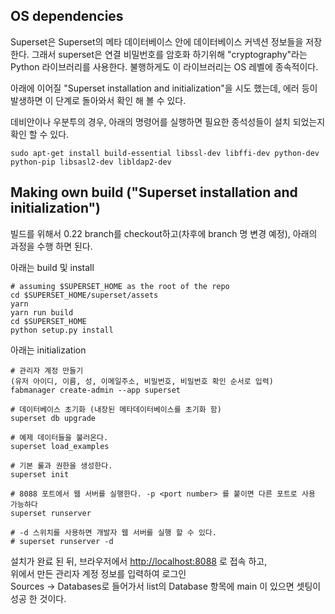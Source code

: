 OS dependencies
---------------

Superset은 Superset의 메타 데이터베이스 안에 데이터베이스 커넥션 정보들을 저장한다.
그래서 superset은 연결 비밀번호를 암호화 하기위해 "cryptography"라는 Python 라이브러리를 사용한다.
불행하게도 이 라이브러리는 OS 레벨에 종속적이다.


아래에 이어질 "Superset installation and initialization"을 시도 했는데, 에러 등이 발생하면
이 단계로 돌아와서 확인 해 볼 수 있다.

데비안이나 우분투의 경우, 아래의 명령어를 실행하면 필요한 종석성들이 설치 되었는지 확인 할 수 있다.

    sudo apt-get install build-essential libssl-dev libffi-dev python-dev python-pip libsasl2-dev libldap2-dev



Making own build ("Superset installation and initialization")
---------------------


빌드를 위해서 0.22 branch를 checkout하고(차후에 branch 명 변경 예정), 아래의 과정을 수행 하면 된다.

아래는 build 및 install

    # assuming $SUPERSET_HOME as the root of the repo
    cd $SUPERSET_HOME/superset/assets
    yarn
    yarn run build
    cd $SUPERSET_HOME
    python setup.py install

아래는 initialization

    # 관리자 계정 만들기
    (유저 아이디, 이름, 성, 이메일주소, 비밀번호, 비밀번호 확인 순서로 입력)
    fabmanager create-admin --app superset

    # 데이터베이스 초기화 (내장된 메타데이터베이스를 초기화 함)
    superset db upgrade

    # 예제 데이터들을 불러온다.
    superset load_examples

    # 기본 룰과 권한을 생성한다.
    superset init

    # 8088 포트에서 웹 서버를 실행한다. -p <port number> 를 붙이면 다른 포트로 사용 가능하다
    superset runserver

    # -d 스위치를 사용하면 개발자 웹 서버를 실행 할 수 있다.
    # superset runserver -d

설치가 완료 된 뒤, 브라우저에서 [http://localhost:8088](http://localhost:8088) 로 접속 하고,  
위에서 만든 관리자 계정 정보를 입력하여 로그인  
Sources -> Databases로 들어가서 list의 Database 항목에 main 이 있으면 셋팅이 성공 한 것이다.
